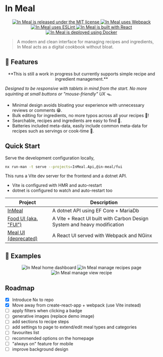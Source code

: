 # In Meal

<p align="center">
    <a href="https://github.com/albert118/InMeal/blob/master/LICENSE">
        <img src="https://img.shields.io/badge/License-MIT-yellow.svg" alt="In Meal is released under the MIT license" />
    </a>
    <a href="https://github.com/albert118/InMeal/blob/master/meal-ui/webpack.common.js">
        <img src="https://badges.aleen42.com/src/webpack.svg" alt="In Meal uses Webpack" />
    </a>
    <a href="https://github.com/albert118/InMeal/blob/master/meal-ui/README.md">
        <img src="https://badges.aleen42.com/src/eslint.svg" alt="In Meal uses ESLint" />
    </a>
    <a href="https://github.com/albert118/InMeal/blob/master/meal-ui/README.md">
        <img src="https://badges.aleen42.com/src/react.svg" alt="In Meal is built with React" />
    </a>
    <a href="https://github.com/albert118/InMeal/blob/master/meal-ui/Dockerfile">
        <img src="https://badges.aleen42.com/src/docker.svg" alt="In Meal is deployed using Docker" />
    </a>
</p>

> A modern and clean interface for managing recipes and ingredients, In Meal acts as a digital cookbook without bloat.

## 🍇 Features

<p align="center">
    **This is still a work in progress but currently supports simple recipe and ingredient management.**
</p>

_Designed to be responsive with tablets in mind from the start. No more squinting at small buttons or "mouse-friendly" UX 🪤._

-   Minimal design avoids bloating your experience with unnecessary reviews or comments 😁.
-   Bulk editing for ingredients, no more typos across all your recipes 🔏!
-   Searchable, recipes and ingredients are easy to find 🔎.
-   Batteries included meta-data, easily include common meta-data for recipes such as servings or cook-time 🔋.

## Quick Start

Serve the development configuration locally,

```sh
nx run-man -t serve --projects=InMeal.Api,@in-meal/fui
```

This runs a Vite dev server for the frontend and a dotnet API.

-   Vite is configured with HMR and auto-restart
-   dotnet is configured to watch and auto-restart too

| Project                                          | Description                                                              |
| ------------------------------------------------ | ------------------------------------------------------------------------ |
| [InMeal](./apps/InMeal.Api/README.md)            | A dotnet API using EF Core + MariaDb                                     |
| [Food UI (aka. "FUI")](./apps/fui/README.md)     | A Vite + React UI built with Carbon Design System and heavy modification |
| [Meal UI (deprecated)](./apps/meal-ui/README.md) | A React UI served with Webpack and NGinx                                 |

## 👀 Examples

<p >
<p align="center">
    <img src="https://github.com/albert118/InMeal/assets/26985949/191c66c9-d73a-4015-b38d-b4f92909838c" alt="In Meal home dashboard" />
    <img src="https://github.com/albert118/InMeal/assets/26985949/67031ded-b9b3-4d10-ad70-60987e9e0ea1" alt="In Meal manage recipes page" />
    <img src="https://github.com/albert118/InMeal/assets/26985949/4945052f-8f5b-4d2d-b66d-df3a88ba09aa" alt="In Meal manage view recipe" />
</p>

## Roadmap

-   [x] Introduce Nx to repo
-   [x] Move away from create-react-app + webpack (use Vite instead)
-   [ ] apply filters when clicking a badge
-   [ ] generative images (replace demo image)
-   [ ] add sections to recipe steps
-   [ ] add settings to page to extend/edit meal types and categories
-   [ ] favourites list
-   [ ] recommended options on the homepage
-   [ ] "always on" feature for mobile
-   [ ] improve background design
